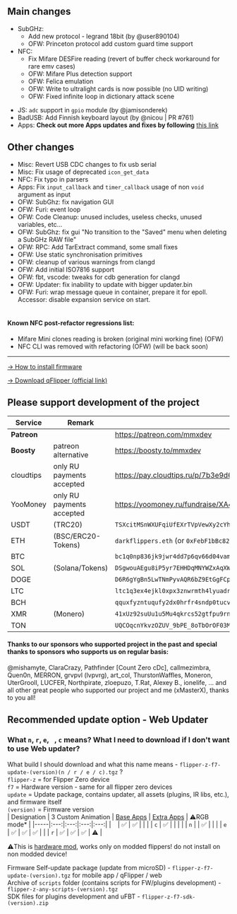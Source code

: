 ## Main changes
- SubGHz:
    - Add new protocol - legrand 18bit (by @user890104)
    - OFW: Princeton protocol add custom guard time support
- NFC:
    - Fix Mifare DESFire reading (revert of buffer check workaround for rare emv cases)
    - OFW: Mifare Plus detection support 
    - OFW: Felica emulation
    - OFW: Write to ultralight cards is now possible (no UID writing)
    - OFW: Fixed infinite loop in dictionary attack scene
* JS: `adc` support in `gpio` module (by @jamisonderek)
* BadUSB: Add Finnish keyboard layout (by @nicou | PR #761)
* Apps: **Check out more Apps updates and fixes by following** [this link](https://github.com/xMasterX/all-the-plugins/commits/dev)
## Other changes
* Misc: Revert USB CDC changes to fix usb serial
* Misc: Fix usage of deprecated `icon_get_data`
* NFC: Fix typo in parsers
* Apps: Fix `input_callback` and `timer_callback` usage of non `void` argument as input
* OFW: SubGhz: fix navigation GUI
* OFW: Furi: event loop
* OFW: Code Cleanup: unused includes, useless checks, unused variables, etc...
* OFW: SubGhz: fix gui "No transition to the "Saved" menu when deleting a SubGHz RAW file"
* OFW: RPC: Add TarExtract command, some small fixes
* OFW: Use static synchronisation primitives
* OFW: cleanup of various warnings from clangd
* OFW: Add initial ISO7816 support
* OFW: fbt, vscode: tweaks for cdb generation for clangd
* OFW: Updater: fix inability to update with bigger updater.bin
* OFW: Furi: wrap message queue in container, prepare it for epoll. Accessor: disable expansion service on start.
<br><br>
#### Known NFC post-refactor regressions list: 
- Mifare Mini clones reading is broken (original mini working fine) (OFW)
- NFC CLI was removed with refactoring (OFW) (will be back soon)

----

[-> How to install firmware](https://github.com/DarkFlippers/unleashed-firmware/blob/dev/documentation/HowToInstall.md)

[-> Download qFlipper (official link)](https://flipperzero.one/update)

## Please support development of the project
|Service|Remark|Link/Wallet|
|-|-|-|
|**Patreon**||https://patreon.com/mmxdev|
|**Boosty**|patreon alternative|https://boosty.to/mmxdev|
|cloudtips|only RU payments accepted|https://pay.cloudtips.ru/p/7b3e9d65|
|YooMoney|only RU payments accepted|https://yoomoney.ru/fundraise/XA49mgQLPA0.221209|
|USDT|(TRC20)|`TSXcitMSnWXUFqiUfEXrTVpVewXy2cYhrs`|
|ETH|(BSC/ERC20-Tokens)|`darkflippers.eth` (or `0xFebF1bBc8229418FF2408C07AF6Afa49152fEc6a`)|
|BTC||`bc1q0np836jk9jwr4dd7p6qv66d04vamtqkxrecck9`|
|SOL|(Solana/Tokens)|`DSgwouAEgu8iP5yr7EHHDqMNYWZxAqXWsTEeqCAXGLj8`|
|DOGE||`D6R6gYgBn5LwTNmPyvAQR6bZ9EtGgFCpvv`|
|LTC||`ltc1q3ex4ejkl0xpx3znwrmth4lyuadr5qgv8tmq8z9`|
|BCH||`qquxfyzntuqufy2dx0hrfr4sndp0tucvky4sw8qyu3`|
|XMR|(Monero)| `41xUz92suUu1u5Mu4qkrcs52gtfpu9rnZRdBpCJ244KRHf6xXSvVFevdf2cnjS7RAeYr5hn9MsEfxKoFDRSctFjG5fv1Mhn`|
|TON||`UQCOqcnYkvzOZUV_9bPE_8oTbOrOF03MnF-VcJyjisTZmsxa`|

#### Thanks to our sponsors who supported project in the past and special thanks to sponsors who supports us on regular basis:
@mishamyte, ClaraCrazy, Pathfinder [Count Zero cDc], callmezimbra, Quen0n, MERRON, grvpvl (lvpvrg), art_col, ThurstonWaffles, Moneron, UterGrooll, LUCFER, Northpirate, zloepuzo, T.Rat, Alexey B., ionelife, ...
and all other great people who supported our project and me (xMasterX), thanks to you all!


## **Recommended update option - Web Updater**

### What `n`, `r`, `e`, ` `, `c` means? What I need to download if I don't want to use Web updater?
What build I should download and what this name means - `flipper-z-f7-update-(version)(n / r / e / c).tgz` ? <br>
`flipper-z` = for Flipper Zero device<br>
`f7` = Hardware version - same for all flipper zero devices<br>
`update` = Update package, contains updater, all assets (plugins, IR libs, etc.), and firmware itself<br>
`(version)` = Firmware version<br>
| Designation | 3 Custom Animation | [Base Apps](https://github.com/xMasterX/all-the-plugins#default-pack) | [Extra Apps](https://github.com/xMasterX/all-the-plugins#extra-pack) | ⚠️RGB mode* |
|-----|:---:|:---:|:---:|:---:|
| ` ` | ✅ | ✅ |  |  |
| `c` | ✅ |  |  |  |
| `n` |  | ✅ |  |  |
| `e` | ✅ | ✅ | ✅ |  |
| `r` | ✅ | ✅ | ✅ | ⚠️ |

⚠️This is [hardware mod](https://github.com/quen0n/flipperzero-firmware-rgb#readme), works only on modded flippers! do not install on non modded device!

Firmware Self-update package (update from microSD) - `flipper-z-f7-update-(version).tgz` for mobile app / qFlipper / web<br>
Archive of `scripts` folder (contains scripts for FW/plugins development) - `flipper-z-any-scripts-(version).tgz`<br>
SDK files for plugins development and uFBT - `flipper-z-f7-sdk-(version).zip`



